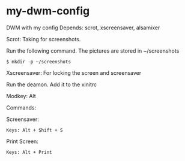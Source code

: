 my-dwm-config
=============

DWM with my config
Depends: scrot, xscreensaver, alsamixer

Scrot: Taking for screenshots.

  Run the following command. The pictures are stored in ~/screenshots
  
    $ mkdir -p ~/screenshots
  
Xscreensaver: For locking the screen and screensaver

  Run the deamon. Add it to the xinitrc
  
Modkey: Alt

Commands:

  Screensaver:
  
    Keys: Alt + Shift + S
    
  Print Screen:
  
    Keys: Alt + Print
